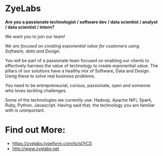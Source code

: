 ZyeLabs
===
**Are you a passionate technologist / software dev / data scientist / analyst / data scientist / intern?**

We want you to join our team!

*We are focused on creating exponential value for customers using Software, data and Design.*

You will be part of a passionate team focused on enabling our clients to effectively harness the value of technology to create exponential value. The pillars of our solutions have a healthy mix of Software, Data and Design. Using these to solve real business problems.

You need to be entrepreneurial, curious, passionate, open and  someone who loves tackling challenges.

Some of the technologies we currently use: Hadoop, Apache NiFi, Spark, Ruby, Python, Javascript. Having said that, the technology you are familiar with is unimportant.

# Find out More: 
* https://zyelabs.typeform.com/to/sl7rCS
* http://www.zyelabs.net